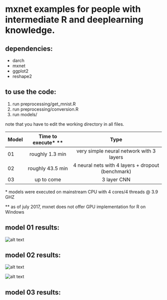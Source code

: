 # mxnet examples for people with intermediate R and deeplearning knowledge.

## dependencies:

* darch
* mxnet
* ggplot2
* reshape2

## to use the code:

1. run preprocessing/get_mnist.R
2. run preprocessing/conversion.R
3. run models/<any file of your choice>

note that you have to edit the working directory in all files.


| Model         | Time to execute* ** | Type                                                |
| ------------- |:-------------------:|:---------------------------------------------------:|  
| 01            | roughly 1.3 min     | very simple neural network with 3 layers            |
| 02            | roughly 43.5 min    | 4 neural nets with 4 layers + dropout (benchmark)   |
| 03            | up to come          | 3 layer CNN                                         |

\* models were executed on mainstream CPU with 4 cores/4 threads @ 3.9 GHZ

\** as of july 2017, mxnet does not offer GPU implementation for R on Windows

## model 01 results:

![alt text](https://github.com/NiklasDL/mxnet-tutorials-in-R/blob/master/results/simpleNetErrors.png?raw=true)

## model 02 results:

![alt text](https://github.com/NiklasDL/mxnet-tutorials-in-R/blob/master/results/deepNetTrainError.png?raw=true)

![alt text](https://github.com/NiklasDL/mxnet-tutorials-in-R/blob/master/results/deepNetTestError.png?raw=true)

## model 03 results: